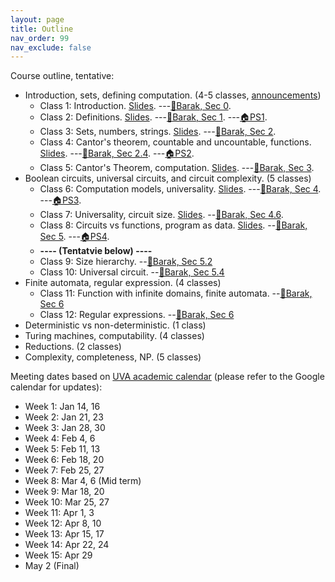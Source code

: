```yaml
---
layout: page
title: Outline
nav_order: 99
nav_exclude: false
---
```


Course outline, tentative: 
- Introduction, sets, defining computation. (4-5 classes, [announcements](0-intro.md))
  - Class 1: Introduction. [Slides](assets/pdf/cs3120-class1.pdf).  ---[&#x1F4D6;Barak, Sec 0](https://introtcs.org/public/lec_01_introduction.html).
  - Class 2: Definitions. [Slides](assets/pdf/cs3120-class2-ink.pdf).  ---[&#x1F4D6;Barak, Sec 1](https://introtcs.org/public/lec_00_1_math_background.html). ---[&#x1F3E0;PS1](assets/pdf/cs3120-ps1.pdf).
  - Class 3: Sets, numbers, strings. [Slides](assets/pdf/cs3120-class3-ink.pdf). ---[&#x1F4D6;Barak, Sec 2](https://introtcs.org/public/lec_02_representation.html).
  - Class 4: Cantor's theorem, countable and uncountable, functions. [Slides](assets/pdf/cs3120-class4-ink.pdf). ---[&#x1F4D6;Barak, Sec 2.4](https://introtcs.org/public/lec_02_representation.html#cantorsec). ---[&#x1F3E0;PS2](https://colab.research.google.com/drive/1C3WkLMtxUBjmi5mN5njrPfKLTBQ6KpcJ?usp=sharing).
  - Class 5: Cantor's Theorem, computation. [Slides](assets/pdf/cs3120-class5-ink.pdf). ---[&#x1F4D6;Barak, Sec 3](https://introtcs.org/public/lec_03_computation.html).
- Boolean circuits, universal circuits, and circuit complexity. (5 classes)
  - Class 6: Computation models, universality. [Slides](assets/pdf/cs3120-class6-ink.pdf). ---[&#x1F4D6;Barak, Sec 4](https://introtcs.org/public/lec_03a_computing_every_function.html). ---[&#x1F3E0;PS3](assets/pdf/cs3120-ps3.pdf).
  - Class 7: Universality, circuit size. [Slides](assets/pdf/cs3120-class7-ink.pdf). --[&#x1F4D6;Barak, Sec 4.6](https://introtcs.org/public/lec_03a_computing_every_function.html).
  - Class 8: Circuits vs functions, program as data. [Slides](assets/pdf/cs3120-class8-ink.pdf). --[&#x1F4D6;Barak, Sec 5](https://introtcs.org/public/lec_04_code_and_data.html). ---[&#x1F3E0;PS4](assets/pdf/cs3120-ps4.pdf).
  - **---- (Tentatvie below) ----**
  - Class 9: Size hierarchy. --[&#x1F4D6;Barak, Sec 5.2](https://introtcs.org/public/lec_04_code_and_data.html#countingcircuitsec)
  - Class 10: Universal circuit.  --[&#x1F4D6;Barak, Sec 5.4](https://introtcs.org/public/lec_04_code_and_data.html#a-nand-circ-interpreter-in-nand-circ)
- Finite automata, regular expression. (4 classes)
  - Class 11: Function with infinite domains, finite automata. --[&#x1F4D6;Barak, Sec 6](https://introtcs.org/public/lec_05_infinite.html)
  - Class 12: Regular expressions. --[&#x1F4D6;Barak, Sec 6](https://introtcs.org/public/lec_05_infinite.html)
- Deterministic vs non-deterministic. (1 class)
- Turing machines, computability. (4 classes)
- Reductions. (2 classes)
- Complexity, completeness, NP. (5 classes)

<!-- HTML symbols: 
x1F4D6: open book
x1F3E0: house
https://www.w3schools.com/charsets/ref_emoji_office.asp -->

Meeting dates based on [UVA academic calendar](https://registrar.virginia.edu/calendar/academic/2024-2025) (please refer to the Google calendar for updates):
- Week 1: Jan 14, 16
- Week 2: Jan 21, 23
- Week 3: Jan 28, 30
- Week 4: Feb 4, 6
- Week 5: Feb 11, 13
- Week 6: Feb 18, 20
- Week 7: Feb 25, 27
- Week 8: Mar 4, 6 (Mid term)
- Week 9: Mar 18, 20
- Week 10: Mar 25, 27
- Week 11: Apr 1, 3
- Week 12: Apr 8, 10
- Week 13: Apr 15, 17
- Week 14: Apr 22, 24
- Week 15: Apr 29
- May 2 (Final)

<!-- 
Wei-Kai's:
Class 1: Introduction
Class 2: Defining Definitions (PS1)
Class 3: What can be represented by bits?
Class 4: More Infinities
Class 5: Defining Computation (PS2)
Class 6: Modeling Boolean Circuits
Class 7: Universal Circuits
Class 8: Syntactic Sugar, Complexity of Functions (PS3)
Class 9: Circuit Size Hierarchy
Class 10: Circuit Complexity and Universal Circuits (PS4)
Class 11: Universal Circuits, Code as Data, Recap Part 1
Class 12: Finite Automata and Regular Expressions (PS5)
Class 13: Regular Expressions
Class 14: Deterministic and Nondeterministic FAs
Class 15: Review
...
TBD
 -->

<!-- 
Dave's:
Class 1: Introduction
Class 2: Defining Definitions (PS1)
Class 3: What can be represented by bits?
Class 4: More Infinities
Class 5: Defining Computation (PS2)
Class 6: Modeling Boolean Circuits
Class 7: Universal Circuits
Class 8: Syntactic Sugar, Complexity of Functions (PS3)
Class 9: Circuit Size Hierarchy
Class 10: Circuit Complexity and Universal Circuits (PS4)
Class 11: Universal Circuits, Quiz Questions, Practice Problems
Class 12: Review
Class 13: Finite Automata and Regular Expressions
Class 14: Regular Expressions
Class 15: Deterministic and Nondeterministic FAs
Class 16: Completing DFA=RE Proof
Class 17: NFA vs. RE
Class 18: Turing Machines
Class 19: Computability
Class 20: Proving Uncomputability
Class 21: Reductions and Recognizability
Class 22: Rice's Theorem
Class 23: Complexity
Class 24: Complexity II
Class 25: Probably Hard Problems
Class 26: Cook-Levin Theorem
Class 27: Wrap-up
 -->
